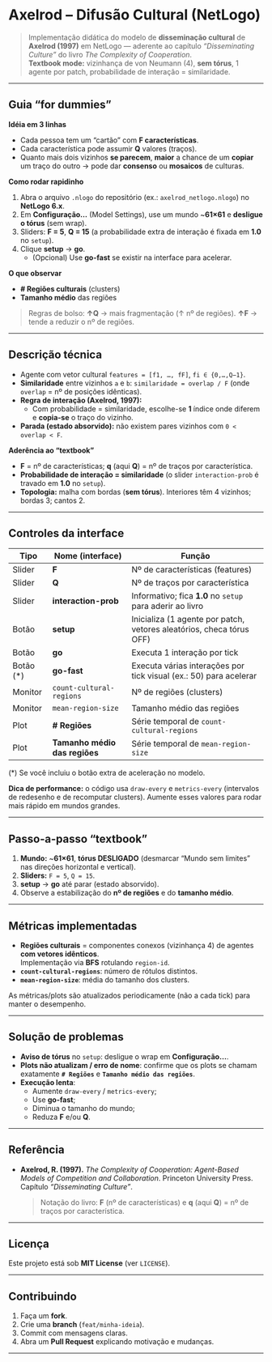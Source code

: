# Axelrod – Difusão Cultural (NetLogo)

> Implementação didática do modelo de **disseminação cultural** de **Axelrod (1997)** em NetLogo — aderente ao capítulo *“Disseminating Culture”* do livro *The Complexity of Cooperation*.  
> **Textbook mode:** vizinhança de von Neumann (4), **sem tórus**, 1 agente por patch, probabilidade de interação = similaridade.

---

## Guia “for dummies”

**Idéia em 3 linhas**

- Cada pessoa tem um “cartão” com **F características**.  
- Cada característica pode assumir **Q** valores (traços).  
- Quanto mais dois vizinhos **se parecem**, **maior** a chance de um **copiar** um traço do outro → pode dar **consenso** ou **mosaicos** de culturas.

**Como rodar rapidinho**

1. Abra o arquivo `.nlogo` do repositório (ex.: `axelrod_netlogo.nlogo`) no **NetLogo 6.x**.  
2. Em **Configuração…** (Model Settings), use um mundo ~**61×61** e **desligue o tórus** (sem wrap).  
3. Sliders: **F = 5**, **Q = 15** (a probabilidade extra de interação é fixada em **1.0** no `setup`).  
4. Clique **setup** → **go**.  
   - (Opcional) Use **go-fast** se existir na interface para acelerar.

**O que observar**

- **# Regiões culturais** (clusters)
- **Tamanho médio** das regiões

> Regras de bolso: **↑Q** → mais fragmentação (↑ nº de regiões). **↑F** → tende a reduzir o nº de regiões.

---

## Descrição técnica

- Agente com vetor cultural `features = [f1, …, fF]`, `fi ∈ {0,…,Q−1}`.  
- **Similaridade** entre vizinhos `a` e `b`: `similaridade = overlap / F` (onde `overlap` = nº de posições idênticas).  
- **Regra de interação (Axelrod, 1997):**
  - Com probabilidade = similaridade, escolhe-se **1** índice onde diferem e **copia-se** o traço do vizinho.  
- **Parada (estado absorvido):** não existem pares vizinhos com `0 < overlap < F`.

**Aderência ao “textbook”**

- **F** = nº de características; **q** (aqui **Q**) = nº de traços por característica.  
- **Probabilidade de interação = similaridade** (o slider `interaction-prob` é travado em **1.0** no `setup`).  
- **Topologia:** malha com bordas (**sem tórus**). Interiores têm 4 vizinhos; bordas 3; cantos 2.

---

## Controles da interface

| Tipo      | Nome (interface)                 | Função                                                                 |
|-----------|----------------------------------|-------------------------------------------------------------------------|
| Slider    | **F**                            | Nº de características (features)                                       |
| Slider    | **Q**                            | Nº de traços por característica                                        |
| Slider    | **interaction-prob**             | Informativo; fica **1.0** no `setup` para aderir ao livro              |
| Botão     | **setup**                        | Inicializa (1 agente por patch, vetores aleatórios, checa tórus OFF)   |
| Botão     | **go**                           | Executa 1 interação por tick                                           |
| Botão (*) | **go-fast**                      | Executa várias interações por tick visual (ex.: 50) para acelerar      |
| Monitor   | `count-cultural-regions`         | Nº de regiões (clusters)                                               |
| Monitor   | `mean-region-size`               | Tamanho médio das regiões                                              |
| Plot      | **# Regiões**                    | Série temporal de `count-cultural-regions`                             |
| Plot      | **Tamanho médio das regiões**    | Série temporal de `mean-region-size`                                   |

(*) Se você incluiu o botão extra de aceleração no modelo.

**Dica de performance:** o código usa `draw-every` e `metrics-every` (intervalos de redesenho e de recomputar clusters). Aumente esses valores para rodar mais rápido em mundos grandes.

---

## Passo-a-passo “textbook”

1. **Mundo:** ~**61×61**, **tórus DESLIGADO** (desmarcar “Mundo sem limites” nas direções horizontal e vertical).  
2. **Sliders:** `F = 5`, `Q = 15`.  
3. **setup** → **go** até parar (estado absorvido).  
4. Observe a estabilização do **nº de regiões** e do **tamanho médio**.

---

## Métricas implementadas

- **Regiões culturais** = componentes conexos (vizinhança 4) de agentes **com vetores idênticos**.  
  Implementação via **BFS** rotulando `region-id`.  
- **`count-cultural-regions`**: número de rótulos distintos.  
- **`mean-region-size`**: média do tamanho dos clusters.

As métricas/plots são atualizados periodicamente (não a cada tick) para manter o desempenho.

---

## Solução de problemas

- **Aviso de tórus** no `setup`: desligue o wrap em **Configuração…**.  
- **Plots não atualizam / erro de nome**: confirme que os plots se chamam exatamente **`# Regiões`** e **`Tamanho médio das regiões`**.  
- **Execução lenta**:  
  - Aumente `draw-every` / `metrics-every`;  
  - Use **go-fast**;  
  - Diminua o tamanho do mundo;  
  - Reduza **F** e/ou **Q**.

---

## Referência

- **Axelrod, R. (1997).** *The Complexity of Cooperation: Agent-Based Models of Competition and Collaboration*. Princeton University Press. Capítulo *“Disseminating Culture”*.  
  > Notação do livro: **F** (nº de características) e **q** (aqui **Q**) = nº de traços por característica.

---

## Licença

Este projeto está sob **MIT License** (ver `LICENSE`).

---

## Contribuindo

1. Faça um **fork**.  
2. Crie uma **branch** (`feat/minha-ideia`).  
3. Commit com mensagens claras.  
4. Abra um **Pull Request** explicando motivação e mudanças.

---
